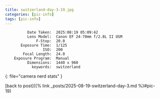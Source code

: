 ```yaml
---
title: switzerland-day-3-19.jpg
categories: [pic-info]
tags: [pic-info]
---
```


```text
          Date Taken:  2025:08:19 05:09:42
          Lens Model:  Canon EF 24-70mm f/2.8L II USM
              F-Stop:  20.0
       Exposure Time:  1/125
                 ISO:  200
        Focal Length:  24.0
    Exposure Program:  Manual
          Dimensions:  1440 x 960
            keywords:  switzerland
```
{: file="camera nerd stats" }

[back to post]({% link _posts/2025-08-19-switzerland-day-3.md %}#pic-19)
